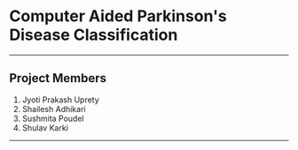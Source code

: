 # Computer Aided Parkinson's Disease Classification

---

## Project Members
1. Jyoti Prakash Uprety
2. Shailesh Adhikari
3. Sushmita Poudel
4. Shulav Karki

---
